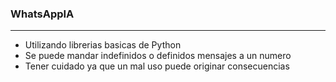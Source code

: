### WhatsAppIA
---
* Utilizando librerias basicas de Python
* Se puede mandar indefinidos o definidos mensajes a un numero
* Tener cuidado ya que un mal uso puede originar consecuencias 
